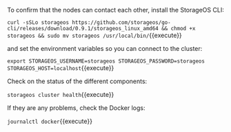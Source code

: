 To confirm that the nodes can contact each other, install the StorageOS CLI:

`curl -sSLo storageos https://github.com/storageos/go-cli/releases/download/0.9.1/storageos_linux_amd64 && chmod +x storageos && sudo mv storageos /usr/local/bin/`{{execute}}

and set the environment variables so you can connect to the cluster:

`export STORAGEOS_USERNAME=storageos STORAGEOS_PASSWORD=storageos STORAGEOS_HOST=localhost`{{execute}}

Check on the status of the different components:

`storageos cluster health`{{execute}}

If they are any problems, check the Docker logs:

`journalctl docker`{{execute}}

